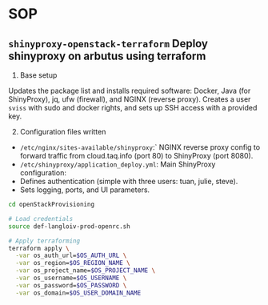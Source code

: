 # SOP

## `shinyproxy-openstack-terraform` Deploy shinyproxy on arbutus using terraform

1. Base setup

Updates the package list and installs required software: Docker, Java (for ShinyProxy), jq, ufw (firewall), and NGINX (reverse proxy).
Creates a user `sviss` with sudo and docker rights, and sets up SSH access with a provided key.

2. Configuration files written

- `/etc/nginx/sites-available/shinyproxy`:` NGINX reverse proxy config to forward traffic from cloud.taq.info (port 80) to ShinyProxy (port 8080).
- `/etc/shinyproxy/application_deploy.yml`: Main ShinyProxy configuration:
- Defines authentication (simple with three users: tuan, julie, steve).
- Sets logging, ports, and UI parameters.

```bash
cd openStackProvisioning

# Load credentials
source def-langloiv-prod-openrc.sh

# Apply terraforming
terraform apply \
  -var os_auth_url=$OS_AUTH_URL \
  -var os_region=$OS_REGION_NAME \
  -var os_project_name=$OS_PROJECT_NAME \
  -var os_username=$OS_USERNAME \
  -var os_password=$OS_PASSWORD \
  -var os_domain=$OS_USER_DOMAIN_NAME
```
